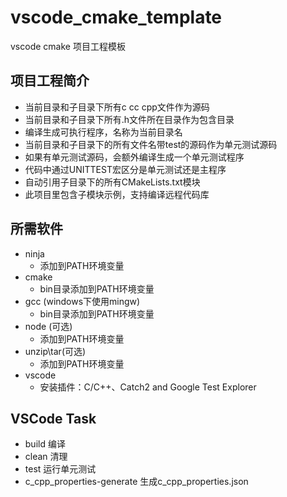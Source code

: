 # vscode_cmake_template

vscode cmake 项目工程模板


项目工程简介
-----------
- 当前目录和子目录下所有c cc cpp文件作为源码
- 当前目录和子目录下所有.h文件所在目录作为包含目录
- 编译生成可执行程序，名称为当前目录名
- 当前目录和子目录下的所有文件名带test的源码作为单元测试源码
- 如果有单元测试源码，会额外编译生成一个单元测试程序
- 代码中通过UNITTEST宏区分是单元测试还是主程序
- 自动引用子目录下的所有CMakeLists.txt模块
- 此项目里包含子模块示例，支持编译远程代码库


所需软件
-----------
- ninja
  - 添加到PATH环境变量
- cmake
  - bin目录添加到PATH环境变量
- gcc (windows下使用mingw)
  - bin目录添加到PATH环境变量
- node (可选)
  - 添加到PATH环境变量
- unzip\tar(可选)
  - 添加到PATH环境变量
- vscode  
  - 安装插件：C/C++、Catch2 and Google Test Explorer

  
VSCode Task
------------
- build 编译
- clean 清理
- test 运行单元测试
- c_cpp_properties-generate 生成c_cpp_properties.json




